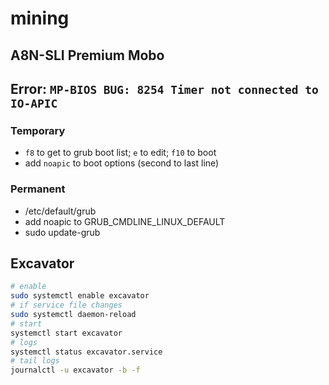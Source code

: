 # mining

## A8N-SLI Premium Mobo

## Error: `MP-BIOS BUG: 8254 Timer not connected to IO-APIC`

### Temporary

* `f8` to get to grub boot list; `e` to edit; `f10` to boot
* add `noapic` to boot options (second to last line)

### Permanent

* /etc/default/grub
* add noapic to GRUB_CMDLINE_LINUX_DEFAULT
* sudo update-grub

## Excavator 

```sh
# enable
sudo systemctl enable excavator
# if service file changes
sudo systemctl daemon-reload
# start
systemctl start excavator
# logs
systemctl status excavator.service
# tail logs
journalctl -u excavator -b -f
```


